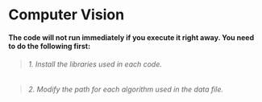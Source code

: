 # Computer Vision
#### The code will not run immediately if you execute it right away. You need to do the following first:
> ###### 1. Install the libraries used in each code.

> ######  2. Modify the path for each algorithm used in the data file.
